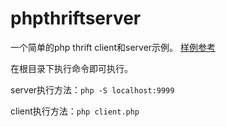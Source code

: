 # phpthriftserver

一个简单的php thrift client和server示例。 <a href="https://thrift.apache.org/tutorial/php">样例参考</a>

在根目录下执行命令即可执行。

server执行方法：`php -S localhost:9999`

client执行方法：`php client.php`

